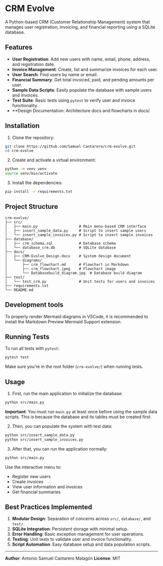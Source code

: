 # CRM Evolve

A Python-based CRM (Customer Relationship Management) system that manages user registration, invoicing, and financial reporting using a SQLite database.

## Features

- **User Registration**: Add new users with name, email, phone, address, and registration date.
- **Invoice Management**: Create, list and summarize invoices for each user.
- **User Search**: Find users by name or email.
- **Financial Summary**: Get total invoiced, paid, and pending amounts per user.
- **Sample Data Scripts**: Easily populate the database with sample users and invoices.
- **Test Suite**: Basic tests using `pytest` to verify user and invoice functionality.
- **Design Documentation: Architecture docs and flowcharts in docs/.

## Installation

1. Clone the repository:

```bash
git clone https://github.com/Samuel-Cantarero/crm-evolve.git
cd crm-evolve
```

2. Create and activate a virtual environment:

```bash
python -m venv venv
source venv/bin/activate       
```

3. Install the dependencies:

```bash
pip install -r requirements.txt
```

## Project Structure

```
crm-evolve/
├── src/
│   ├── main.py                   # Main menu-based CRM interface
│   ├── insert_sample_data.py     # Script to insert sample users
│   └── insert_sample_invoices.py # Script to insert sample invoices
├── database/
│   ├── crm_schema.sql            # Database schema
│   └── database_crm.db           # SQLite database
├── docs/
│   ├── CRM-Evolve_Design.docx    # System design document
│   └── diagrams/
│       ├── crm_flowchart.md      # Flowchart in Markdown
│       ├── crm_flowchart.jpeg    # Flowchart image
│       └── Databasebuild_diagram.jpg  # Database build diagram
├── test/
│   └── test_crm.py               # Unit tests for users and invoices
├── requirements.txt
└── README.md
```
## Development tools

To properly render Mermaid diagrams in VSCode, it is recommended to install the Markdown Preview Mermaid Support extension.

## Running Tests

To run all tests with `pytest`:

```bash
pytest test
```

Make sure you're in the root folder (`crm-evolve/`) when running tests.

## Usage

1. First, run the main application to initialize the database:

```bash
python src/main.py
```

**Important**: You must run `main.py` at least once before using the sample data scripts.
This is because the database and its tables must be created first.

2. Then, you can populate the system with test data:

```bash
python src/insert_sample_data.py
python src/insert_sample_invoices.py
```

3. After that, you can run the application normally:

```bash
python src/main.py
```

Use the interactive menu to:
- Register new users
- Create invoices
- View user information and invoices
- Get financial summaries

## Best Practices Implemented

1. **Modular Design**: Separation of concerns across `src/`, `database/`, and `test/`.
2. **SQLite Integration**: Persistent storage with minimal setup.
3. **Error Handling**: Basic exception management for user operations.
4. **Testing**: Unit tests to validate user and invoice functionality.
5. **Script Automation**: Easy database setup and data population scripts.

---

**Author**: Antonio Samuel Cantarero Malagón
**License**: MIT 

